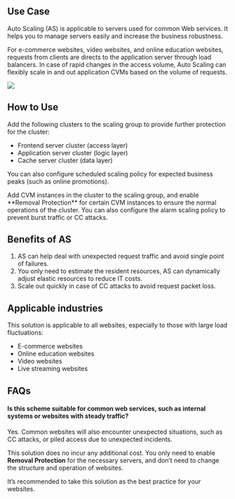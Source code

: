 ## Use Case
Auto Scaling (AS) is applicable to servers used for common Web services. It helps you to manage servers easily and increase the business robustness.

For e-commerce websites, video websites, and online education websites, requests from clients are directs to the application server through load balancers. In case of rapid changes in the access volume, Auto Scaling can flexibly scale in and out application CVMs based on the volume of requests.

![](https://mc.qcloudimg.com/static/img/76238c1b282534b67e80a7e4d04bba17/AS-Best+Practise-Cluster+Solution%282%29.png)

## How to Use
Add the following clusters to the scaling group to provide further protection for the cluster:

- Frontend server cluster (access layer)
- Application server cluster (logic layer)
- Cache server cluster (data layer)

You can also configure scheduled scaling policy for expected business peaks (such as online promotions).



<dx-alert infotype="explain" title="">
Add CVM instances in the cluster to the scaling group, and enable **Removal Protection** for certain CVM instances to ensure the normal operations of the cluster. You can also configure the alarm scaling policy to prevent burst traffic or CC attacks.
</dx-alert>



## Benefits of AS
1. AS can help deal with unexpected request traffic and avoid single point of failures.
2. You only need to estimate the resident resources, AS can dynamically adjust elastic resources to reduce IT costs.
3. Scale out quickly in case of CC attacks to avoid request packet loss.



## Applicable industries

This solution is applicable to all websites, especially to those with large load fluctuations:

- E-commerce websites
- Online education websites
- Video websites
- Live streaming websites


## FAQs
#### Is this scheme suitable for common web services, such as internal systems or websites with steady traffic?

Yes. Common websites will also encounter unexpected situations, such as CC attacks, or piled access due to unexpected incidents.

This solution does no incur any additional cost. You only need to enable **Removal Protection** for the necessary servers, and don’t need to change the structure and operation of websites.

It’s recommended to take this solution as the best practice for your websites.
